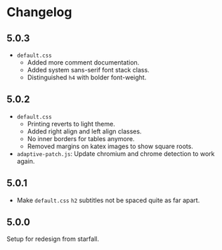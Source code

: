 # Changelog

## 5.0.3

* `default.css`
  * Added more comment documentation.
  * Added system sans-serif font stack class.
  * Distinguished `h4` with bolder font-weight.

## 5.0.2

* `default.css`
  * Printing reverts to light theme.
  * Added right align and left align classes.
  * No inner borders for tables anymore.
  * Removed margins on katex images to show square roots.
* `adaptive-patch.js`: Update chromium and chrome detection to work again.

## 5.0.1

* Make `default.css` `h2` subtitles not be spaced quite as far apart.

## 5.0.0

Setup for redesign from starfall.
